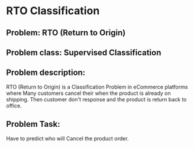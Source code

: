 # RTO Classification
## Problem: RTO (Return to Origin)
## Problem class: Supervised Classification
## Problem description:
  RTO (Return to Origin) is a Classification Problem in eCommerce platforms where Many customers cancel their when the product is     already on shipping. Then customer don't response and the product is return back to office.
## Problem Task:
  Have to predict who will Cancel the product order.
